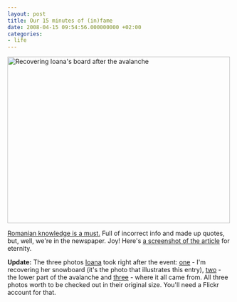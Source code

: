 ```yaml
---
layout: post
title: Our 15 minutes of (in)fame
date: 2008-04-15 09:54:56.000000000 +02:00
categories:
- life
---
```

<a href="http://www.jurnalul.ro/articole/122421/%CEn-aceeasi-zi-am-scapat-de-doua-ori-de-moarte"><img alt="Recovering Ioana's board after the avalanche" src="https://content.rusiczki.net/blogpics/our_15_minutes_of_infame.jpg" width="500" height="375" border="0" class="image"/></a>

<a href="http://www.jurnalul.ro/articole/122421/%CEn-aceeasi-zi-am-scapat-de-doua-ori-de-moarte">Romanian knowledge is a must.</a> Full of incorrect info and made up quotes, but, well, we're in the newspaper. Joy! Here's <a href="https://content.rusiczki.net/blogpics/our_15_minutes_of_infame_screenshot.png">a screenshot of the article</a> for eternity.

<strong>Update:</strong> The three photos <a href="http://www.flickr.com/photos/ioana/">Ioana</a> took right after the event: <a href="http://www.flickr.com/photos/ioana/2414483102/">one</a> - I'm recovering her snowboard (it's the photo that illustrates this entry), <a href="http://www.flickr.com/photos/ioana/2413659357/">two</a> - the lower part of the avalanche and <a href="http://www.flickr.com/photos/ioana/2413660949/">three</a> - where it all came from. All three photos worth to be checked out in their original size. You'll need a Flickr account for that.
